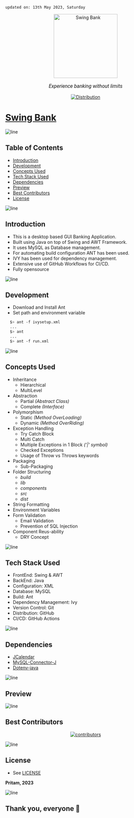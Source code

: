     updated on: 13th May 2023, Saturday

<div align="center">
    <a href="https://github.com/warmachine028/Swing-Bank">
        <img width="200" src="https://user-images.githubusercontent.com/75939390/235854846-0596d942-9ab1-4148-9f1c-7ed1f47201f5.png" alt="Swing Bank">
    </a>
    <p style="font-family: roboto, calibri; font-size:12pt; font-style:italic"> Experience banking without limits </p>
    <a href="https://github.com/warmachine028/Swing-Bank/actions">
        <img src="https://github.com/warmachine028/Swing-Bank/actions/workflows/ant.yml/badge.svg" alt="Distribution"/>
    </a>
</div>

# [Swing Bank](https://github.com/warmachine028/Swing-Bank)

![line]

## Table of Contents

- [Introduction](#introduction)
- [Development](#development)
- [Concepts Used](#concepts-used)
- [Tech Stack Used](#tech-stack-used)
- [Dependencies](#dependencies)
- [Preview](#preview)
- [Best Contributors](#best-contributors)
- [License](#license)

![line]

## Introduction

- This is a desktop based GUI Banking Application.
- Built using Java on top of Swing and AWT Framework.
- It uses MySQL as Database management.
- For automating build configuration ANT has been used.
- IVY has been used for dependency management.
- Extensive use of GitHub Workflows for CI/CD.
- Fully opensource

![line]

## Development

- Download and Install Ant
- Set path and environment variable

```sh
  $> ant -f ivysetup.xml
  ...  
  $> ant
  ...
  $> ant -f run.xml
```

![line]

## Concepts Used

- Inheritance
  - Hierarchical
  - MultiLevel
- Abstraction
  - Partial _(Abstract Class)_
  - Complete _(Interface)_
- Polymorphism
  - Static _(Method OverLoading)_
  - Dynamic _(Method OverRiding)_
- Exception Handling
  - Try Catch Block
  - Multi Catch
  - Multiple Exceptions in 1 Block _('|' symbol)_
  - Checked Exceptions
  - Usage of Throw vs Throws keywords
- Packaging
  - Sub-Packaging
- Folder Structuring
  - _build_
  - _lib_
  - _components_
  - _src_
  - _dist_
- String Formatting
- Environment Variables
- Form Validation
  - Email Validation
  - Prevention of SQL Injection
- Component Reus-ability
  - DRY Concept

![line]

## Tech Stack Used

- FrontEnd: Swing & AWT
- BackEnd: Java
- Configuration: XML
- Database: MySQL
- Build: Ant
- Dependency Management: Ivy
- Version Control: Git
- Distribution: GitHub
- CI/CD: GitHub Actions

![line]

## Dependencies

- [JCalendar](https://mvnrepository.com/artifact/com.toedter/jcalendar/1.4)
- [MySQL-Connector-J](https://mvnrepository.com/artifact/com.mysql/mysql-connector-j/8.0.33)
- [Dotenv-java](https://mvnrepository.com/artifact/io.github.cdimascio/dotenv-java/3.0.0)

![line]

## Preview

![line]

## Best Contributors

<div align="center">
    <a  href="https://github.com/warmachine028/memories/graphs/swing-bank">
        <img src="https://contrib.rocks/image?repo=warmachine028/swing-bank"  alt="contributors"/>
    </a>
</div>

![line]

## License

- See [LICENSE]

**Pritam, 2023**

![line]

## Thank you, everyone 💚

[line]: https://user-images.githubusercontent.com/75939390/137615281-3a875960-92cc-407f-97fe-fd2319bdb252.png

[License]: https://github.com/warmachine028/swing-bank/blob/main/LICENSE


<!-- 13/05/23 -->

